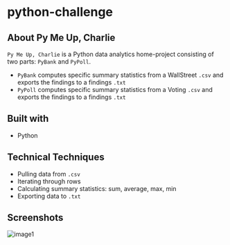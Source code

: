 # python-challenge
## About Py Me Up, Charlie

`Py Me Up, Charlie` is a Python data analytics home-project consisting of two parts: `PyBank` and `PyPoll`.
- `PyBank` computes specific summary statistics from a WallStreet `.csv` and exports the findings to a findings `.txt`
- `PyPoll` computes specific summary statistics from a Voting `.csv` and exports the findings to a findings `.txt` 

## Built with
- Python

## Technical Techniques
- Pulling data from `.csv`
- Iterating through rows
- Calculating summary statistics: sum, average, max, min
- Exporting data to `.txt`

## Screenshots
![image1](https://user-images.githubusercontent.com/74934154/138540392-92df3eeb-71d0-4529-84a2-439880aff5ad.png)
